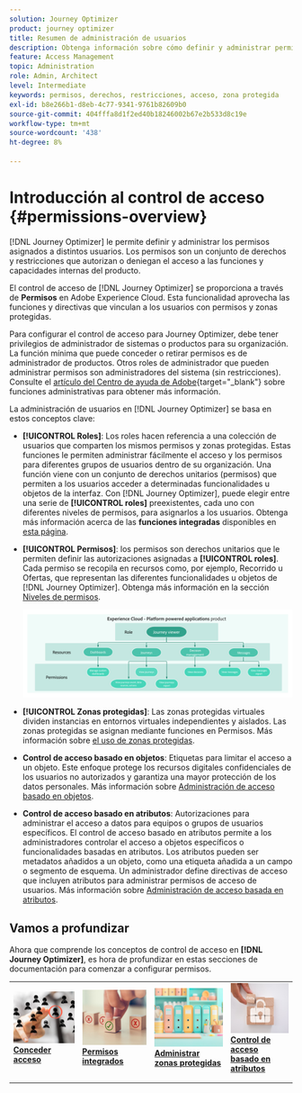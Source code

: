 ```yaml
---
solution: Journey Optimizer
product: journey optimizer
title: Resumen de administración de usuarios
description: Obtenga información sobre cómo definir y administrar permisos
feature: Access Management
topic: Administration
role: Admin, Architect
level: Intermediate
keywords: permisos, derechos, restricciones, acceso, zona protegida
exl-id: b8e266b1-d8eb-4c77-9341-9761b82609b0
source-git-commit: 404fffa8d1f2ed40b18246002b67e2b533d8c19e
workflow-type: tm+mt
source-wordcount: '438'
ht-degree: 8%

---
```


# Introducción al control de acceso {#permissions-overview}

[!DNL Journey Optimizer] le permite definir y administrar los permisos asignados a distintos usuarios. Los permisos son un conjunto de derechos y restricciones que autorizan o deniegan el acceso a las funciones y capacidades internas del producto.

El control de acceso de [!DNL Journey Optimizer] se proporciona a través de **Permisos** en Adobe Experience Cloud. Esta funcionalidad aprovecha las funciones y directivas que vinculan a los usuarios con permisos y zonas protegidas.

Para configurar el control de acceso para Journey Optimizer, debe tener privilegios de administrador de sistemas o productos para su organización. La función mínima que puede conceder o retirar permisos es de administrador de productos. Otros roles de administrador que pueden administrar permisos son administradores del sistema (sin restricciones). Consulte el [artículo del Centro de ayuda de Adobe](https://helpx.adobe.com/enterprise/using/admin-roles.html){target="_blank"} sobre funciones administrativas para obtener más información.

<!-- A high-level workflow for gaining and assigning access permissions can be summarized as follows:

* After licensing [!DNL Journey Optimizer], an email is sent to the administrator specified during licensing.
* The administrator logs in to Adobe Admin Console and selects [!DNL Journey Optimizer] from the list of products on the overview page.
* To grant access to [!DNL Journey Optimizer], it is recommended that the administrator add users to the default product profile
* In Experience Platform Permissions, the administrator can create new roles or edit the permissions and users for any existing roles.
* When creating or editing a role, the administrator adds users to the role using the users tab, and grants permissions to these users (such as "Read Datasets" or "Manage Schemas") by editing the role's permissions. Similarly, the administrator can assign access to sandboxes using the same editing option.
* When users log in to the Journey Optimizer user interface, their access to capabilities is driven by the permissions that have been granted to them from the previous step. For example, if a user does not have the View Datasets permission, the Datasets tab in the side menu will not be visible to that user.-->


La administración de usuarios en [!DNL Journey Optimizer] se basa en estos conceptos clave:

* **[!UICONTROL Roles]**: Los roles hacen referencia a una colección de usuarios que comparten los mismos permisos y zonas protegidas. Estas funciones le permiten administrar fácilmente el acceso y los permisos para diferentes grupos de usuarios dentro de su organización. Una función viene con un conjunto de derechos unitarios (permisos) que permiten a los usuarios acceder a determinadas funcionalidades u objetos de la interfaz.
Con [!DNL Journey Optimizer], puede elegir entre una serie de **[!UICONTROL roles]** preexistentes, cada uno con diferentes niveles de permisos, para asignarlos a los usuarios. Obtenga más información acerca de las **funciones integradas** disponibles en [esta página](ootb-product-profiles.md).

* **[!UICONTROL Permisos]**: los permisos son derechos unitarios que le permiten definir las autorizaciones asignadas a **[!UICONTROL roles]**. Cada permiso se recopila en recursos como, por ejemplo, Recorrido u Ofertas, que representan las diferentes funcionalidades u objetos de [!DNL Journey Optimizer]. Obtenga más información en la sección [Niveles de permisos](high-low-permissions.md).

  ![](assets/do-not-localize/permissions_2.png)

* **[!UICONTROL Zonas protegidas]**: Las zonas protegidas virtuales dividen instancias en entornos virtuales independientes y aislados. Las zonas protegidas se asignan mediante funciones en Permisos. Más información sobre [el uso de zonas protegidas](sandboxes.md).

* **Control de acceso basado en objetos**: Etiquetas para limitar el acceso a un objeto. Este enfoque protege los recursos digitales confidenciales de los usuarios no autorizados y garantiza una mayor protección de los datos personales. Más información sobre [Administración de acceso basado en objetos](object-based-access.md).

* **Control de acceso basado en atributos**: Autorizaciones para administrar el acceso a datos para equipos o grupos de usuarios específicos. El control de acceso basado en atributos permite a los administradores controlar el acceso a objetos específicos o funcionalidades basadas en atributos. Los atributos pueden ser metadatos añadidos a un objeto, como una etiqueta añadida a un campo o segmento de esquema. Un administrador define directivas de acceso que incluyen atributos para administrar permisos de acceso de usuarios. Más información sobre [Administración de acceso basada en atributos](attribute-based-access.md).


## Vamos a profundizar

Ahora que comprende los conceptos de control de acceso en **[!DNL Journey Optimizer]**, es hora de profundizar en estas secciones de documentación para comenzar a configurar permisos.


<table style="table-layout:fixed"><tr style="border: 0;">
<td>
<a href="permissions.md">
<img alt="Permisos" src="assets/do-not-localize/role.jpg">
</a>
<div>
<a href="permissions.md"><strong>Conceder acceso</strong></a>
</div>
<p>
</td>
<td>
<a href="ootb-permissions.md">
<img alt="Permisos integrados" src="assets/do-not-localize/select.jpg">
</a>
<div>
<a href="ootb-permissions.md"><strong>Permisos integrados</strong></a>
</div>
<p>
</td>
<td>
<a href="sandboxes.md">
<img alt="administrar zonas protegidas" src="assets/do-not-localize/sandboxes.jpg">
</a>
<div>
<a href="sandboxes.md"><strong>Administrar zonas protegidas</strong></a>
</div>
<p></td>
<td>
<a href="attribute-based-access.md">
<img alt="Control de acceso basado en atributos" src="assets/do-not-localize/data-access.jpeg">
</a>
<div>
<a href="attribute-based-access.md"><strong>Control de acceso basado en atributos</strong></a>
</div>
<p>
</td>
</tr></table>